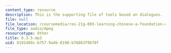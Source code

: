 ```yaml
---
content_type: resource
description: This is the supporting file of tools based on dialogues.
file: null
file_location: /coursemedia/res-21g-003-learning-chinese-a-foundation-course-in-mandarin-spring-2011/8191489cb7579a4b0198b76863f9b70f_6.3.5.mp3
file_type: audio/mpeg
resourcetype: Other
title: 6.3.5.mp3
uid: 8191489c-b757-9a4b-0198-b76863f9b70f
---
```

